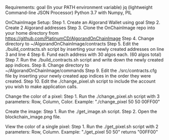 Requirements:
    goal (In your PATH environment variable)
    jq (lightweight Command-line JSON Processor)
    Python 3.7 with Numpy, PIL

OnChainImage Setup:
    Step 1. Create an Algorand Wallet using goal
    Step 2. Create 2 Algorand addresses
    Step 3. Clone the OnChainImage repo into your home directory from https://github.com/PlatinumCD/AlgorandOnChainImage
    Step 4. Change directory to ~/AlgorandOnChainImage/contracts
    Step 5. Edit the ./build_contracts.sh script by inserting your newly created addresses on line 3 and line 4
    Step 6. Fund each address with 30 algos each. (60 algos total)
    Step 7. Run the ./build_contracts.sh script and write down the newly created app indices.
    Step 8. Change directory to ~/AlgorandOnChainImage/commands
    Step 9. Edit the ./src/contracts.cfg file by inserting your newly created app indices in the order they were created.
    Step 10. Edit the ./change_pixel.sh script to include the account you wish to make application calls.

Change the color of a pixel:
    Step 1. Run the ./change_pixel.sh script with 3 parameters: Row, Column, Color.
    Example: "./change_pixel 50 50 00FF00"

Create the image:
    Step 1. Run the ./get_image.sh script.
    Step 2. Open the blockchain_image.png file.

View the color of a single pixel:
    Step 1. Run the ./get_pixel.sh script with 2 parameters: Row, Column.
    Example: "./get_pixel 50 50" returns "00FF00"
